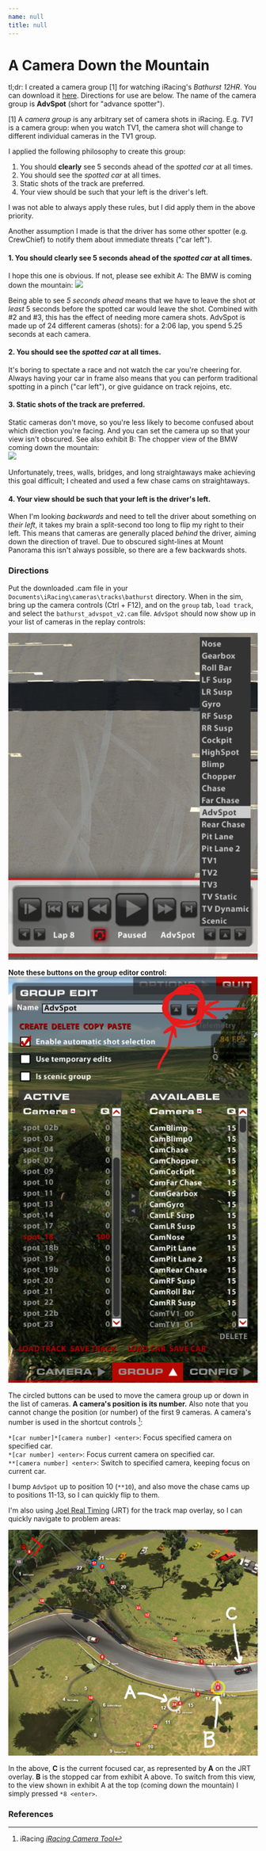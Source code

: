 ```yaml
---
name: null
title: null
---
```


# A Camera Down the Mountain

tl;dr: I created a camera group [1] for watching iRacing's *Bathurst 12HR*. You can download it [here](bathurst_advspot_v2.cam). Directions for use are below. The name of the camera group is **AdvSpot** (short for "advance spotter").

[1] A *camera group* is any arbitrary set of camera shots in iRacing. E.g. *TV1* is a camera group: when you watch TV1, the camera shot will change to different individual cameras in the TV1 group.

I applied the following philosophy to create this group:

1. You should **clearly** see 5 seconds ahead of the *spotted car* at all times.
2. You should see the *spotted car* at all times.
3. Static shots of the track are preferred.
4. Your view should be such that your left is the driver's left.

I was not able to always apply these rules, but I did apply them in the above priority.

Another assumption I made is that the driver has some other spotter (e.g. CrewChief) to notify them about immediate threats ("car left").

#### 1. You should **clearly** see 5 seconds ahead of the *spotted car* at all times.

I hope this one is obvious. If not, please see exhibit A: The BMW is coming down the mountain: ![](img/motivating_example.png)

Being able to see *5 seconds ahead* means that we have to leave the shot *at least* 5 seconds before the spotted car would leave the shot. Combined with #2 and #3, this has the effect of needing more camera shots. AdvSpot is made up of 24 different cameras (shots): for a 2:06 lap, you spend 5.25 seconds at each camera.

#### 2. You should see the *spotted car* at all times.

It's boring to spectate a race and not watch the car you're cheering for. Always having your car in frame also means that you can perform traditional spotting in a pinch ("car left"), or give guidance on track rejoins, etc.

#### 3. Static shots of the track are preferred.

Static cameras don't move, so you're less likely to become confused about which direction you're facing. And you can set the camera up so that your view isn't obscured. See also exhibit B: The chopper view of the BMW coming down the mountain:\
![](img/chopper_view.png)

Unfortunately, trees, walls, bridges, and long straightaways make achieving this goal difficult; I cheated and used a few chase cams on straightaways.

#### 4. Your view should be such that your left is the driver's left.

When I'm looking *backwards* and need to tell the driver about something on *their left*, it takes my brain a split-second too long to flip my right to their left. This means that cameras are generally placed *behind* the driver, aiming down the direction of travel. Due to obscured sight-lines at Mount Panorama this isn't always possible, so there are a few backwards shots.

### Directions

Put the downloaded .cam file in your `Documents\iRacing\cameras\tracks\bathurst` directory. When in the sim, bring up the camera controls (Ctrl + F12), and on the `group` tab, `load track`, and select the `bathurst_advspot_v2.cam` file. `AdvSpot` should now show up in your list of cameras in the replay controls:

![](img/available_cams.png)

**Note these buttons on the group editor control:**\
![](img/group_editor.png)

The circled buttons can be used to move the camera group up or down in the list of cameras. **A camera's position is its number.** Also note that you cannot change the position (or number) of the first 9 cameras. A camera's number is used in the shortcut controls [^1]:

`*[car number]*[camera number] <enter>`: Focus specified camera on specified car.\
`*[car number] <enter>`: Focus current camera on specified car.\
`**[camera number] <enter>`: Switch to specified camera, keeping focus on current car.

I bump `AdvSpot` up to position 10 (`**10`), and also move the chase cams up to positions 11-13, so I can quickly flip to them.

I'm also using [Joel Real Timing](http://joel-real-timing.com/) (JRT) for the track map overlay, so I can quickly navigate to problem areas:

![](img/sample_track_map.png)

In the above, **C** is the current focused car, as represented by **A** on the JRT overlay. **B** is the stopped car from exhibit A above.  To switch from this view, to the view shown in exhibit A at the top (coming down the mountain) I simply pressed `*8 <enter>`.

### References

[^1]: iRacing *[iRacing Camera Tool](https://support.iracing.com/support/solutions/articles/31000157467-iracing-camera-tool)*
